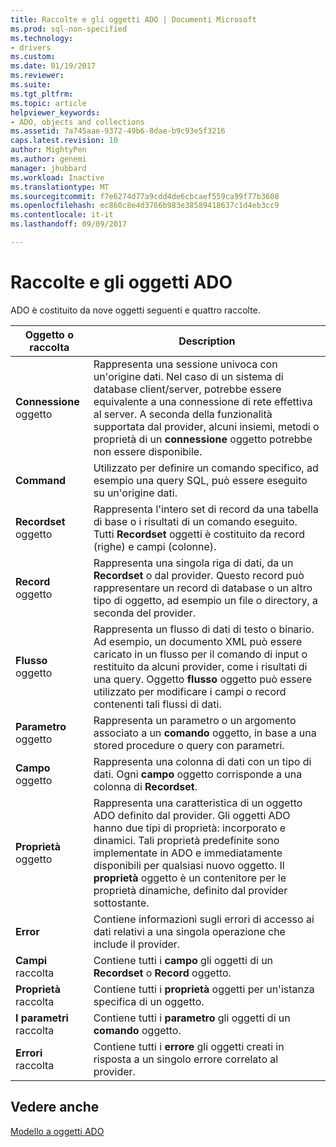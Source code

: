 ```yaml
---
title: Raccolte e gli oggetti ADO | Documenti Microsoft
ms.prod: sql-non-specified
ms.technology:
- drivers
ms.custom: 
ms.date: 01/19/2017
ms.reviewer: 
ms.suite: 
ms.tgt_pltfrm: 
ms.topic: article
helpviewer_keywords:
- ADO, objects and collections
ms.assetid: 7a745aae-9372-49b6-8dae-b9c93e5f3216
caps.latest.revision: 10
author: MightyPen
ms.author: genemi
manager: jhubbard
ms.workload: Inactive
ms.translationtype: MT
ms.sourcegitcommit: f7e6274d77a9cdd4de6cbcaef559ca99f77b3608
ms.openlocfilehash: ec860c8e4d3766b983e38589418637c1d4eb3cc9
ms.contentlocale: it-it
ms.lasthandoff: 09/09/2017

---
```

# <a name="ado-objects-and-collections"></a>Raccolte e gli oggetti ADO
ADO è costituito da nove oggetti seguenti e quattro raccolte.  
  
|Oggetto o raccolta|Description|  
|--------------------------|-----------------|  
|**Connessione** oggetto|Rappresenta una sessione univoca con un'origine dati. Nel caso di un sistema di database client/server, potrebbe essere equivalente a una connessione di rete effettiva al server. A seconda della funzionalità supportata dal provider, alcuni insiemi, metodi o proprietà di un **connessione** oggetto potrebbe non essere disponibile.|  
|**Command**|Utilizzato per definire un comando specifico, ad esempio una query SQL, può essere eseguito su un'origine dati.|  
|**Recordset** oggetto|Rappresenta l'intero set di record da una tabella di base o i risultati di un comando eseguito. Tutti **Recordset** oggetti è costituito da record (righe) e campi (colonne).|  
|**Record** oggetto|Rappresenta una singola riga di dati, da un **Recordset** o dal provider. Questo record può rappresentare un record di database o un altro tipo di oggetto, ad esempio un file o directory, a seconda del provider.|  
|**Flusso** oggetto|Rappresenta un flusso di dati di testo o binario. Ad esempio, un documento XML può essere caricato in un flusso per il comando di input o restituito da alcuni provider, come i risultati di una query. Oggetto **flusso** oggetto può essere utilizzato per modificare i campi o record contenenti tali flussi di dati.|  
|**Parametro** oggetto|Rappresenta un parametro o un argomento associato a un **comando** oggetto, in base a una stored procedure o query con parametri.|  
|**Campo** oggetto|Rappresenta una colonna di dati con un tipo di dati. Ogni **campo** oggetto corrisponde a una colonna di **Recordset**.|  
|**Proprietà** oggetto|Rappresenta una caratteristica di un oggetto ADO definito dal provider. Gli oggetti ADO hanno due tipi di proprietà: incorporato e dinamici. Tali proprietà predefinite sono implementate in ADO e immediatamente disponibili per qualsiasi nuovo oggetto. Il **proprietà** oggetto è un contenitore per le proprietà dinamiche, definito dal provider sottostante.|  
|**Error**|Contiene informazioni sugli errori di accesso ai dati relativi a una singola operazione che include il provider.|  
|**Campi** raccolta|Contiene tutti i **campo** gli oggetti di un **Recordset** o **Record** oggetto.|  
|**Proprietà** raccolta|Contiene tutti i **proprietà** oggetti per un'istanza specifica di un oggetto.|  
|**I parametri** raccolta|Contiene tutti i **parametro** gli oggetti di un **comando** oggetto.|  
|**Errori** raccolta|Contiene tutti i **errore** gli oggetti creati in risposta a un singolo errore correlato al provider.|  
  
## <a name="see-also"></a>Vedere anche  
 [Modello a oggetti ADO](../../../ado/reference/ado-api/ado-object-model.md)

